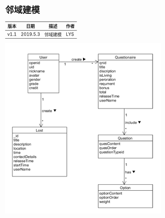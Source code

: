# 邻域建模  

| 版本 | 日期 | 描述 | 作者 |
| - | - | - | - |
| v1.1 | 2019.5.3 | 邻域建模 | LYS |

![](Requirement_image/Domian_models.png)

